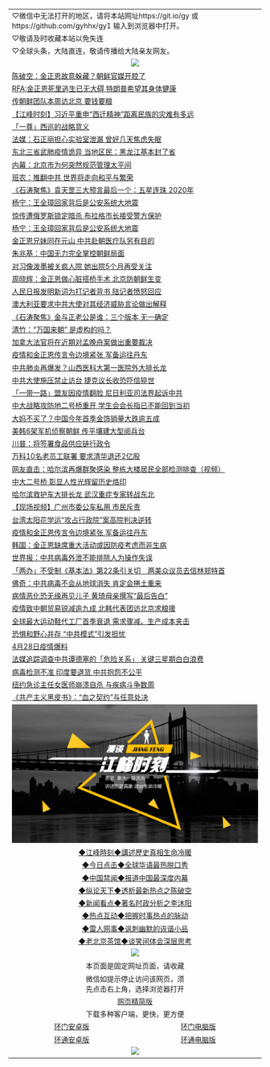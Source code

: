  <table>
 
<tr>
<td colspan="2" align=left>
♡微信中无法打开的地区，请将本站网址https://git.io/gy 或 https://github.com/gyhhx/gy1 输入到浏览器中打开。 
 </td>
</tr>
 <tr>
 <td colspan="2" align=left>
♡敬请及时收藏本站以免失连
 </td>
   <tr>
<td colspan="2" align=left>
♡全球头条，大陆直连，敬请传播给大陆亲友网友。
 </td>
</tr>
 
 <tr>
    <td colspan="2" align=center><img src="https://cdn.jsdelivr.net/gh/gyoupiodf/im1/%E7%BD%91%E9%97%A8%E6%96%B0%E9%97%BB1.jpg"></td>
 </tr>
<tr><td colspan="2" align="left"><a href="https://img.xsurf.surf/?name=c1163693&key=wdcctzyyncblgvet&from=gy">陈破空：金正恩故意躲藏？朝鲜官媒开腔了</a></td></tr>
<tr><td colspan="2" align="left"><a href="https://img.xsurf.surf/?name=c1163740&key=wdcctzyyncblgvet&from=gy">RFA:金正恩死里逃生已无大碍 特朗普希望其身体健康</a></td></tr>
<tr><td colspan="2" align="left"><a href="https://img.xsurf.surf/?name=c1163689&key=wdcctzyyncblgvet&from=gy">传朝鲜团队本周访北京 要钱要粮</a></td></tr>
<tr><td colspan="2" align="left"><a href="https://img.xsurf.surf/?name=c1163709&key=wdcctzyyncblgvet&from=gy">【江峰时刻】习近平重申“西迁精神”距离民族的灾难有多远</a></td></tr>
<tr><td colspan="2" align="left"><a href="https://img.xsurf.surf/?name=c1163761&key=wdcctzyyncblgvet&from=gy">「一尊」西巡的战略意义</a></td></tr>
<tr><td colspan="2" align="left"><a href="https://img.xsurf.surf/?name=c1163729&key=wdcctzyyncblgvet&from=gy">法媒：石正丽担心实验室泄漏 曾好几天焦虑失眠</a></td></tr>
<tr><td colspan="2" align="left"><a href="https://img.xsurf.surf/?name=c1163766&key=wdcctzyyncblgvet&from=gy">东北三省武肺疫情诡异 当地区民：黑龙江基本封了省</a></td></tr>
<tr><td colspan="2" align="left"><a href="https://img.xsurf.surf/?name=c1163741&key=wdcctzyyncblgvet&from=gy">内幕：北京市为何突然规范管理太平间</a></td></tr>
<tr><td colspan="2" align="left"><a href="https://img.xsurf.surf/?name=c1163769&key=wdcctzyyncblgvet&from=gy">班农：推翻中共 世界将走向和平与繁荣</a></td></tr>
<tr><td colspan="2" align="left"><a href="https://img.xsurf.surf/?name=c1163723&key=wdcctzyyncblgvet&from=gy">《石涛聚焦》袁天罡三大预言最后一个：五星连珠 2020年</a></td></tr>
<tr><td colspan="2" align="left"><a href="https://img.xsurf.surf/?name=c1163778&key=wdcctzyyncblgvet&from=gy">杨宁：王全璋回家背后是公安系统大地震</a></td></tr>
<tr><td colspan="2" align="left"><a href="https://img.xsurf.surf/?name=c1163770&key=wdcctzyyncblgvet&from=gy">惊传遭俄罗斯锁定暗杀 布拉格市长接受警方保护</a></td></tr>
<tr><td colspan="2" align="left"><a href="https://img.xsurf.surf/?name=c1163720&key=wdcctzyyncblgvet&from=gy">杨宁：王全璋回家背后是公安系统大地震</a></td></tr>
<tr><td colspan="2" align="left"><a href="https://img.xsurf.surf/?name=c1163736&key=wdcctzyyncblgvet&from=gy">金正恩兄妹同在元山 中共赴朝医疗队另有目的</a></td></tr>
<tr><td colspan="2" align="left"><a href="https://img.xsurf.surf/?name=c1163779&key=wdcctzyyncblgvet&from=gy">朱兆基：中国无力完全掌控朝鲜局面</a></td></tr>
<tr><td colspan="2" align="left"><a href="https://img.xsurf.surf/?name=c1163786&key=wdcctzyyncblgvet&from=gy">对习像泼墨被关疯人院 她出院5个月再受关注</a></td></tr>
<tr><td colspan="2" align="left"><a href="https://img.xsurf.surf/?name=c1163773&key=wdcctzyyncblgvet&from=gy">周晓辉：金正恩做心脏搭桥手术  北京防朝鲜生变</a></td></tr>
<tr><td colspan="2" align="left"><a href="https://img.xsurf.surf/?name=c1163748&key=wdcctzyyncblgvet&from=gy">人民日报发明新词为打记者背书 陆记者愤怒回应</a></td></tr>
<tr><td colspan="2" align="left"><a href="https://img.xsurf.surf/?name=c1163702&key=wdcctzyyncblgvet&from=gy">澳大利亚要求中共大使对其经济威胁言论做出解释</a></td></tr>
<tr><td colspan="2" align="left"><a href="https://img.xsurf.surf/?name=c1163777&key=wdcctzyyncblgvet&from=gy">《石涛聚焦》金与正老公是谁：三个版本 无一确定</a></td></tr>
<tr><td colspan="2" align="left"><a href="https://img.xsurf.surf/?name=c1163749&key=wdcctzyyncblgvet&from=gy">清竹：“万国来朝” 是虚构的吗？</a></td></tr>
<tr><td colspan="2" align="left"><a href="https://img.xsurf.surf/?name=c1163739&key=wdcctzyyncblgvet&from=gy">加拿大法官将在近期对孟晚舟案做出重要裁决</a></td></tr>
<tr><td colspan="2" align="left"><a href="https://img.xsurf.surf/?name=c1163718&key=wdcctzyyncblgvet&from=gy">疫情和金正恩传言令边境紧张 军备运往丹东</a></td></tr>
<tr><td colspan="2" align="left"><a href="https://img.xsurf.surf/?name=c1163731&key=wdcctzyyncblgvet&from=gy">中共肺炎再爆发？山西医科大第一医院外大排长龙</a></td></tr>
<tr><td colspan="2" align="left"><a href="https://img.xsurf.surf/?name=c1163750&key=wdcctzyyncblgvet&from=gy">中共大使施压禁止访台 捷克议长收恐吓信猝世</a></td></tr>
<tr><td colspan="2" align="left"><a href="https://img.xsurf.surf/?name=c1163767&key=wdcctzyyncblgvet&from=gy">「一带一路」盟友因疫情翻脸 尼日利亚司法界起诉中共</a></td></tr>
<tr><td colspan="2" align="left"><a href="https://img.xsurf.surf/?name=c1163764&key=wdcctzyyncblgvet&from=gy">中大战略攻防地二号桥重开 学生会会长指已不能回到当初</a></td></tr>
<tr><td colspan="2" align="left"><a href="https://img.xsurf.surf/?name=c1163758&key=wdcctzyyncblgvet&from=gy">大妈不买了？中国今年首季金饰销量大跌逾五成</a></td></tr>
<tr><td colspan="2" align="left"><a href="https://img.xsurf.surf/?name=c1163753&key=wdcctzyyncblgvet&from=gy">美韩6架军机侦察朝鲜 传平壤建大型阅兵台</a></td></tr>
<tr><td colspan="2" align="left"><a href="https://img.xsurf.surf/?name=c1163743&key=wdcctzyyncblgvet&from=gy">川普：将签署食品供应链行政令</a></td></tr>
<tr><td colspan="2" align="left"><a href="https://img.xsurf.surf/?name=c1163708&key=wdcctzyyncblgvet&from=gy">万科10名老员工联署 要求清华退还2亿股</a></td></tr>
<tr><td colspan="2" align="left"><a href="https://img.xsurf.surf/?name=c1163730&key=wdcctzyyncblgvet&from=gy">网友直击：哈尔滨再爆群聚感染  整栋大楼居民全部检测排查（视频）</a></td></tr>
<tr><td colspan="2" align="left"><a href="https://img.xsurf.surf/?name=c1163763&key=wdcctzyyncblgvet&from=gy">中大二号桥 彰显人性光辉留历史烙印</a></td></tr>
<tr><td colspan="2" align="left"><a href="https://img.xsurf.surf/?name=c1163772&key=wdcctzyyncblgvet&from=gy">哈尔滨救护车大排长龙 武汉重症专家转战东北</a></td></tr>
<tr><td colspan="2" align="left"><a href="https://img.xsurf.surf/?name=c1163717&key=wdcctzyyncblgvet&from=gy">【现场视频】广州市委公车私用 市民斥责</a></td></tr>
<tr><td colspan="2" align="left"><a href="https://img.xsurf.surf/?name=c1163701&key=wdcctzyyncblgvet&from=gy">台湾太阳花学运“攻占行政院”案高院判决逆转</a></td></tr>
<tr><td colspan="2" align="left"><a href="https://img.xsurf.surf/?name=c1163751&key=wdcctzyyncblgvet&from=gy">疫情和金正恩传言令边境紧张 军备运往丹东</a></td></tr>
<tr><td colspan="2" align="left"><a href="https://img.xsurf.surf/?name=c1163737&key=wdcctzyyncblgvet&from=gy">韩国：金正恩缺席重大活动或因防疫考虑而非生病</a></td></tr>
<tr><td colspan="2" align="left"><a href="https://img.xsurf.surf/?name=c1163733&key=wdcctzyyncblgvet&from=gy">世界报：中共病毒外泄不能排除人为操作失误</a></td></tr>
<tr><td colspan="2" align="left"><a href="https://img.xsurf.surf/?name=c1163765&key=wdcctzyyncblgvet&from=gy">「两办」不受制《基本法》第22条引关切　两美众议员去信林郑特首</a></td></tr>
<tr><td colspan="2" align="left"><a href="https://img.xsurf.surf/?name=c1163787&key=wdcctzyyncblgvet&from=gy">佛奇：中共病毒不会从地球消失 肯定会捲土重来</a></td></tr>
<tr><td colspan="2" align="left"><a href="https://img.xsurf.surf/?name=c1163725&key=wdcctzyyncblgvet&from=gy">病情恶化恐无缘再见儿子 黄琦母亲撰写“最后告白”</a></td></tr>
<tr><td colspan="2" align="left"><a href="https://img.xsurf.surf/?name=c1163700&key=wdcctzyyncblgvet&from=gy">疫情致中朝贸易锐减逾九成 北韩代表团访北京求粮援</a></td></tr>
<tr><td colspan="2" align="left"><a href="https://img.xsurf.surf/?name=c1163724&key=wdcctzyyncblgvet&from=gy">全球最大运动鞋代工厂首季衰退 需求骤减、生产成本夹击</a></td></tr>
<tr><td colspan="2" align="left"><a href="https://img.xsurf.surf/?name=c1163757&key=wdcctzyyncblgvet&from=gy">恐惧和野心并存 “中共模式”引发担忧</a></td></tr>
<tr><td colspan="2" align="left"><a href="https://img.xsurf.surf/?name=c1163775&key=wdcctzyyncblgvet&from=gy">4月28日疫情爆料</a></td></tr>
<tr><td colspan="2" align="left"><a href="https://img.xsurf.surf/?name=c1163760&key=wdcctzyyncblgvet&from=gy">法媒追踪调查中共谭德塞的「危险关系」 关键三星期白白浪费</a></td></tr>
<tr><td colspan="2" align="left"><a href="https://img.xsurf.surf/?name=c1163738&key=wdcctzyyncblgvet&from=gy">病毒检测不准 印度要退货 中共抱怨不公平</a></td></tr>
<tr><td colspan="2" align="left"><a href="https://img.xsurf.surf/?name=c1163783&key=wdcctzyyncblgvet&from=gy">纽约急诊主任女医师崩溃自杀 与疾病斗争数周</a></td></tr>
<tr><td colspan="2" align="left"><a href="https://img.xsurf.surf/?name=c1163722&key=wdcctzyyncblgvet&from=gy">《共产主义黑皮书》：“血之契约”与任意处决</a></td></tr>

 <tr>
   <td colspan="2" align=center><img src="https://github.com/gyoupiodf/im1/blob/master/jf-1.jpg"></td>
  </tr>
   <tr>
   <td colspan="2" align=center> 
<a href="https://xfine.casa/oo.aspx?name=c922850&key=exgxucyqmkwgvwch&from=gy&tag=9877">◆江峰時刻◆講述歷史真相生命冷暖</a><br/>
    </td>
  </tr>
   <tr>
   <td colspan="2" align=center> 
<a href="https://xfine.casa/oo.aspx?name=c816850&key=exgxucyqmkwgvwch&from=gy&tag=9877">◆今日点击◆全球华语最热脱口秀</a><br/>
    </td>
  </tr>
  <tr>
  <td colspan="2" align=center>
<a href="https://xfine.casa/oo.aspx?name=c816860&key=exgxucyqmkwgvwch&from=gy&tag=99733110">◆中国禁闻◆报道中国最深度内幕</a><br/>
   </tr>
  <tr>
     <td colspan="2" align=center>
<a href="https://xfine.casa/oo.aspx?name=c816855&key=exgxucyqmkwgvwch&from=gy&tag=997110">◆纵论天下◆透析最新热点之陈破空</a><br/>
   </tr>
   <tr>
      <td colspan="2" align=center>
<a href="https://xfine.casa/oo.aspx?name=c838308&key=exgxucyqmkwgvwch&from=gy&tag=9973110">◆新闻看点◆著名时政分析之李沐阳</a><br/>
   </tr>
   <tr>
     <td colspan="2" align=center>
<a href="https://xfine.casa/oo.aspx?name=c816852&key=exgxucyqmkwgvwch&from=gy&tag=9733110">◆热点互动◆把握时事热点的脉动</a><br/>
   </tr>
   <tr>
      <td colspan="2" align=center>
<a href="https://xfine.casa/oo.aspx?name=c816694&key=exgxucyqmkwgvwch&from=gy&tag=93310">◆雷人网事◆讽刺幽默的诙谐小品</a><br/>
   </tr>
   <tr>
    <td colspan="2" align=center>
<a href="https://xfine.casa/oo.aspx?name=c816650&key=exgxucyqmkwgvwch&from=gy&tag=9973110">◆老北京茶馆◆谈笑间体会深层思考</a><br/>
   </tr>

  <tr>
    <td colspan="2" align="center"><img src="https://cdn.jsdelivr.net/gh/opipe/up/oGate65.jpg"/></td>
  </tr>
  <tr>
    <td colspan="2" align="center">本页面是固定网址页面，请收藏</td>
  <tr>
  <tr>
    <td colspan="2" align="center">微信如提示停止访问该网页，须<br/>先点击右上角，选择浏览器打开</td>
  <tr>
  <tr>
    <td colspan="2" align="center"><a href="https://gitcdn.xyz/cdn/otiny/up/master/show004.htm">网页精简版</a></td>
  </tr>
  <tr>
    <td colspan="2" align="center">下载多种客户端，更快，更方便</td>
  <tr>
  <tr>
    <td align="center"><a href="https://cdn.jsdelivr.net/gh/opipe/up/oGatea.apk">环门安卓版</a></td>
    <td align="center"><a href="https://cdn.jsdelivr.net/gh/opipe/up/oGate.zip">环门电脑版</a></td>
  </tr>
  <tr>
    <td align="center"><a href="https://cdn.jsdelivr.net/gh/opipe/up/oPipe.apk">环通安卓版</a></td>
    <td align="center"><a href="https://raw.githubusercontent.com/opipe/up/master/oPipe.zip">环通电脑版</a></td>
  </tr>
  <tr>
    <td colspan="2" align="center"><img src="https://cdn.jsdelivr.net/gh/opipe/up/oGate640.jpg"/></td>
  </tr>
</table>
